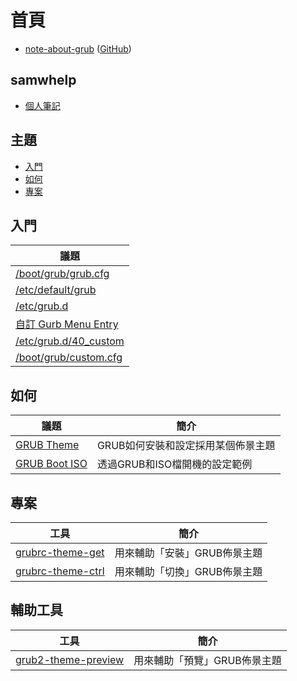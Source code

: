 
# 首頁

* [note-about-grub](https://samwhelp.github.io/note-about-grub/) ([GitHub](https://github.com/samwhelp/note-about-grub))


## samwhelp

* [個人筆記](https://samwhelp.github.io/book/)


## 主題

* [入門](#入門)
* [如何](#如何)
* [專案](#專案)

## 入門

| 議題 |
| --- |
| [/boot/grub/grub.cfg](https://samwhelp.github.io/note-about-grub/read/start/grub_cfg.html) |
| [/etc/default/grub](https://samwhelp.github.io/note-about-grub/read/start/etc_default_grub.html) |
| [/etc/grub.d](https://samwhelp.github.io/note-about-grub/read/start/etc_grub_d.html) |
| [自訂 Gurb Menu Entry](https://samwhelp.github.io/note-about-grub/read/start/custom_menu_entry.html) |
| [/etc/grub.d/40_custom](https://samwhelp.github.io/note-about-grub/read/start/40_custom.html) |
| [/boot/grub/custom.cfg](https://samwhelp.github.io/note-about-grub/read/start/custom_cfg.html) |


## 如何

| 議題 | 簡介 |
| --- | --- |
| [GRUB Theme](https://samwhelp.github.io/note-about-grub/read/howto/use_theme.html) | GRUB如何安裝和設定採用某個佈景主題 |
| [GRUB Boot ISO](https://samwhelp.github.io/note-about-grub/read/howto/boot_iso.html) | 透過GRUB和ISO檔開機的設定範例 |


## 專案

| 工具 | 簡介 |
| --- | --- |
| [grubrc-theme-get](https://samwhelp.github.io/note-about-grub/read/project/grubrc-profile/grubrc-theme-get.html) | 用來輔助「安裝」GRUB佈景主題 |
| [grubrc-theme-ctrl](https://samwhelp.github.io/note-about-grub/read/project/grubrc-profile/grubrc-theme-ctrl.html) | 用來輔助「切換」GRUB佈景主題 |


## 輔助工具

| 工具 | 簡介 |
| --- | --- |
| [grub2-theme-preview](https://samwhelp.github.io/note-about-manjaro/read/adjustment/tool/grub2-theme-preview.html) | 用來輔助「預覽」GRUB佈景主題 |
